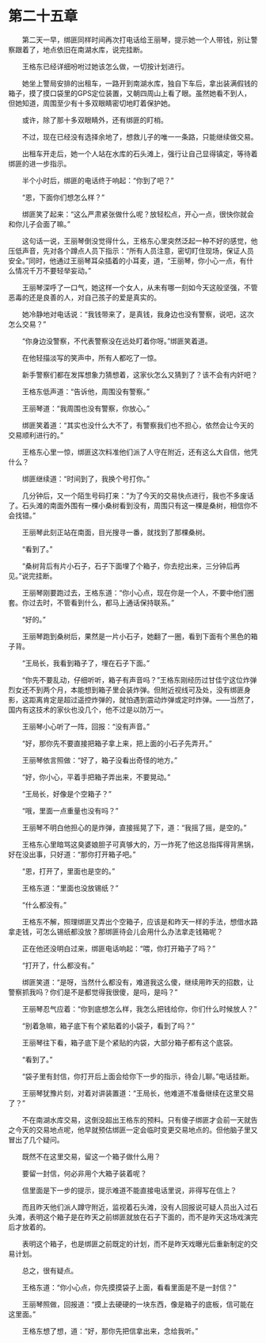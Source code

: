 #	第二十五章

　　第二天一早，绑匪同样时间再次打电话给王丽琴，提示她一个人带钱，别让警察跟着了，地点依旧在南湖水库，说完挂断。

　　王格东已经详细吩咐过她该怎么做，一切按计划进行。

　　她坐上警局安排的出租车，一路开到南湖水库，独自下车后，拿出装满假钱的箱子，摸了摸口袋里的GPS定位装置，又朝四周山上看了眼。虽然她看不到人，但她知道，周围至少有十多双眼睛密切地盯着保护她。

　　或许，除了那十多双眼睛外，还有绑匪的盯梢。

　　不过，现在已经没有选择余地了，想救儿子的唯一一条路，只能继续做交易。

　　出租车开走后，她一个人站在水库的石头滩上，强行让自己显得镇定，等待着绑匪的进一步指示。

　　半个小时后，绑匪的电话终于响起：“你到了吧？”

　　“恩，下面你们想怎么样？”

　　绑匪笑了起来：“这么严肃紧张做什么呢？放轻松点，开心一点，很快你就会和你儿子会面了嘛。”

　　这句话一说，王丽琴倒没觉得什么，王格东心里突然泛起一种不好的感觉，他压低声音，先对各个蹲点人员下指示：“所有人员注意，密切盯住现场，保证人员安全。”同时，他通过王丽琴耳朵插着的小耳麦，道，“王丽琴，你小心一点，有什么情况千万不要轻举妄动。”

　　王丽琴深呼了一口气，她这样一个女人，从未有哪一刻如今天这般坚强，不管恶毒的还是良善的人，对自己孩子的爱是真实的。

　　她冷静地对电话说：“我钱带来了，是真钱，我身边也没有警察，说吧，这次怎么交易？”

　　“你身边没警察，不代表警察没在远处盯着你呀。”绑匪笑着道。

　　在他轻描淡写的笑声中，所有人都吃了一惊。

　　新手警察们都在发挥想象力猜想着，这家伙怎么又猜到了？该不会有内奸吧？

　　王格东低声道：“告诉他，周围没有警察。”

　　王丽琴道：“我周围也没有警察，你放心。”

　　绑匪笑着道：“其实也没什么大不了，有警察我们也不担心，依然会让今天的交易顺利进行的。”

　　王格东心里一惊，绑匪这次料准他们派了人守在附近，还有这么大自信，他凭什么？

　　绑匪继续道：“时间到了，我换个号打你。”

　　几分钟后，又一个陌生号码打来：“为了今天的交易快点进行，我也不多废话了。石头滩的南面外围有一棵小桑树看到没有，周围只有这一棵是桑树，相信你不会找错。”

　　王丽琴此刻正站在南面，目光搜寻一番，就找到了那棵桑树。

　　“看到了。”

　　“桑树背后有片小石子，石子下面埋了个箱子，你去挖出来，三分钟后再见。”说完挂断。

　　王丽琴刚要跑过去，王格东道：“你小心点，现在你是一个人，不要中他们圈套。你过去时，不管看到什么，都马上通话保持联系。”

　　“好的。”

　　王丽琴跑到桑树后，果然是一片小石子，她翻了一圈，看到下面有个黑色的箱子背。

　　“王局长，我看到箱子了，埋在石子下面。”

　　“你先不要乱动，仔细听听，箱子有声音吗？”王格东刚经历过甘佳宁这位炸弹烈女还不到两个月，本能想到箱子里会装炸弹。但附近视线可及处，没有绑匪身影，这距离肯定是超过遥控炸弹的，就怕遇到震动炸弹或定时炸弹。——当然了，国内有这技术的家伙也没几个，他不过是以防万一。

　　王丽琴小心听了一阵，回报：“没有声音。”

　　“好，那你先不要直接把箱子拿上来，把上面的小石子先弄开。”

　　王丽琴依言照做：“好了，箱子没看出奇怪的地方。”

　　“好，你小心，平着手把箱子弄出来，不要晃动。”

　　“王局长，好像是个空箱子？”

　　“哦，里面一点重量也没有吗？”

　　王丽琴不明白他担心的是炸弹，直接摇晃了下，道：“我摇了摇，是空的。”

　　王格东心里暗骂这臭婆娘胆子可真够大的，万一炸死了他这总指挥得背黑锅，好在没出事，只好道：“那你打开箱子吧。”

　　“恩，打开了，里面也是空的。”

　　王格东道：“里面也没放锡纸？”

　　“什么都没有。”

　　王格东不解，照理绑匪又弄出个空箱子，应该是和昨天一样的手法，想借水路拿走钱，可怎么锡纸都没放？那绑匪待会儿会用什么办法拿走钱箱呢？

　　正在他还没明白过来，绑匪电话响起：“喂，你打开箱子了吗？”

　　“打开了，什么都没有。”

　　绑匪笑道：“是呀，当然什么都没有，难道我这么傻，继续用昨天的招数，让警察抓我吗？你们是不是都觉得我很傻，是吗，是吗？”

　　王丽琴忍气应着：“你到底想怎么样，我怎么把钱给你，你们什么时候放人？”

　　“别着急嘛，箱子底下有个紧贴着的小袋子，看到了吗？”

　　王丽琴往下看，箱子底下是个紧贴的内袋，大部分箱子都有这个底袋。

　　“看到了。”

　　“袋子里有封信，你打开后上面会给你下一步的指示，待会儿聊。”电话挂断。

　　王丽琴犹豫片刻，对着对讲装置道：“王局长，他难道不准备继续在这里交易了？”

　　不在南湖水库交易，这倒没超出王格东的预料。只有傻子绑匪才会前一天就告之今天的交易地点呢，他早就预估绑匪一定会临时变更交易地点的。但他脑子里又冒出了几个疑问。

　　既然不在这里交易，留这一个箱子做什么用？

　　要留一封信，何必非用个大箱子装着呢？

　　信里面是下一步的提示，提示难道不能直接电话里说，非得写在信上？

　　而且昨天他们派人蹲守附近，监视着石头滩，没有人回报说可疑人员出入过石头滩，表明这个箱子是在昨天之前绑匪就放在石子下面的，而不是昨天这场戏演完后才放着的。

　　表明这个箱子，也是绑匪之前既定的计划，而不是昨天戏曝光后重新制定的交易计划。

　　总之，很有疑点。

　　王格东道：“你小心点，你先摸摸袋子上面，看看里面是不是一封信？”

　　王丽琴照做，回报道：“摸上去硬硬的一块东西，像是箱子的底板，信可能在这里面。”

　　王格东想了想，道：“好，那你先把信拿出来，念给我听。”